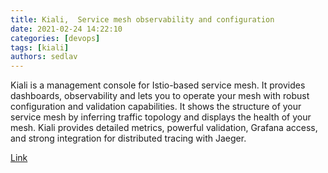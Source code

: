 ```yaml
---
title: Kiali,  Service mesh observability and configuration
date: 2021-02-24 14:22:10
categories: [devops]
tags: [kiali]
authors: sedlav
---
```


Kiali is a management console for Istio-based service mesh. It provides dashboards, observability and lets you to operate your mesh with robust configuration and validation capabilities. It shows the structure of your service mesh by inferring traffic topology and displays the health of your mesh. Kiali provides detailed metrics, powerful validation, Grafana access, and strong integration for distributed tracing with Jaeger.

[Link](https://kiali.io/)
